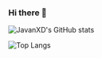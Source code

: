 ### Hi there 👋

![JavanXD's GitHub stats](https://github-readme-stats.vercel.app/api?username=JavanXD&show_icons=true)

![Top Langs](https://github-readme-stats.vercel.app/api/top-langs/?username=JavanXD&layout=compact)


<!--
**JavanXD/JavanXD** is a ✨ _special_ ✨ repository because its `README.md` (this file) appears on your GitHub profile.

Here are some ideas to get you started:

- 🔭 I’m currently working on ...
- 🌱 I’m currently learning ...
- 👯 I’m looking to collaborate on ...
- 🤔 I’m looking for help with ...
- 💬 Ask me about ...
- 📫 How to reach me: ...
- 😄 Pronouns: ...
- ⚡ Fun fact: ...
-->
